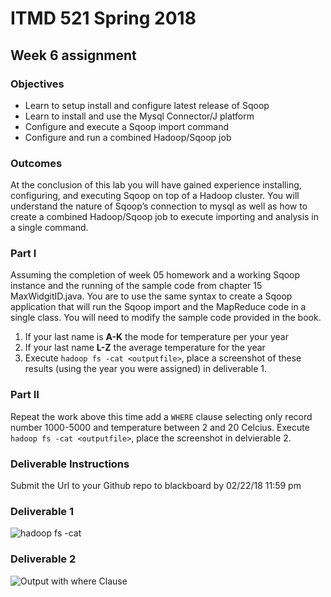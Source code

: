 # ITMD 521 Spring 2018

## Week 6 assignment

### Objectives 

* Learn to setup install and configure latest release of Sqoop 
* Learn to install and use the Mysql Connector/J platform 
* Configure and execute a Sqoop import command 
* Configure and run a combined Hadoop/Sqoop job  

### Outcomes 

At the conclusion of this lab you will have gained experience installing, configuring, and executing Sqoop on top of a Hadoop cluster.   You will understand the nature of Sqoop’s connection to mysql as well as how to create a combined Hadoop/Sqoop job to execute importing and analysis in a single command. 

### Part I

Assuming the completion of week 05 homework and a working Sqoop instance and the running of the sample code from chapter 15 MaxWidgitID.java.  You are to use the same syntax to create a Sqoop application that will run the Sqoop import and the MapReduce code in a single class.  You will need to modify the sample code provided in the book.

1) If your last name is **A-K** the mode for temperature per your year 
1) If your last name **L-Z** the average temperature for the year 
1) Execute ```hadoop fs -cat <outputfile>```, place a screenshot of these results (using the year you were assigned) in deliverable 1.

### Part II 

Repeat the work above this time add a ```WHERE``` clause selecting only record number 1000-5000 and temperature between 2 and 20 Celcius. Execute ```hadoop fs -cat <outputfile>```, place the screenshot in delvierable 2. 

### Deliverable Instructions

 Submit the Url to your Github repo to blackboard by 02/22/18 11:59 pm

### Deliverable 1

![hadoop fs -cat <outputfile>](https://github.com/illinoistech-itm/ssaxena12/blob/master/ITMD-521/Week-06/Images/Sqoop_MapReduce_01.PNG)


### Deliverable 2

![Output with where Clause](https://github.com/illinoistech-itm/ssaxena12/blob/master/ITMD-521/Week-06/Images/Sqoop_MapReduce_02.PNG)


